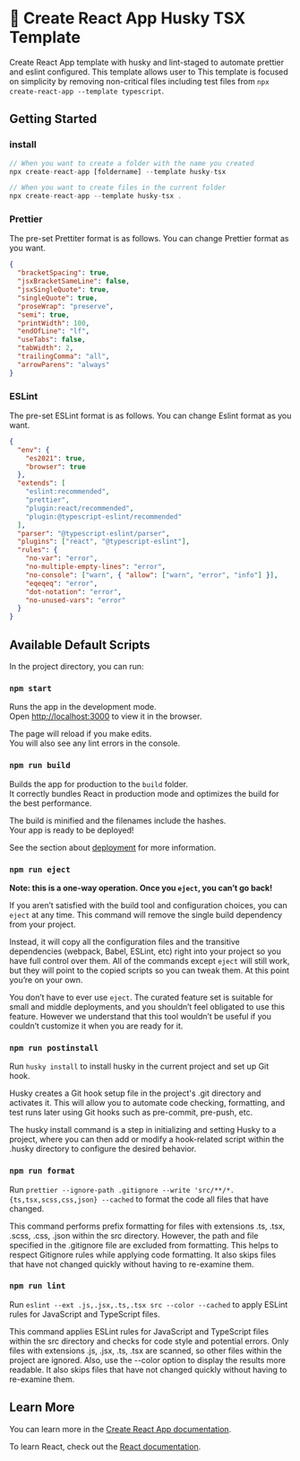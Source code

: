 # 🥕 Create React App Husky TSX Template

Create React App template with husky and lint-staged to automate prettier and eslint configured.
This template allows user to
This template is focused on simplicity by removing non-critical files including test files from `npx create-react-app --template typescript`.

## Getting Started

### install

```ts
// When you want to create a folder with the name you created
npx create-react-app [foldername] --template husky-tsx

// When you want to create files in the current folder
npx create-react-app --template husky-tsx .
```

### Prettier

The pre-set Prettiter format is as follows. You can change Prettier format as you want.

```json
{
  "bracketSpacing": true,
  "jsxBracketSameLine": false,
  "jsxSingleQuote": true,
  "singleQuote": true,
  "proseWrap": "preserve",
  "semi": true,
  "printWidth": 100,
  "endOfLine": "lf",
  "useTabs": false,
  "tabWidth": 2,
  "trailingComma": "all",
  "arrowParens": "always"
}
```

### ESLint

The pre-set ESLint format is as follows. You can change Eslint format as you want.

```json
{
  "env": {
    "es2021": true,
    "browser": true
  },
  "extends": [
    "eslint:recommended",
    "prettier",
    "plugin:react/recommended",
    "plugin:@typescript-eslint/recommended"
  ],
  "parser": "@typescript-eslint/parser",
  "plugins": ["react", "@typescript-eslint"],
  "rules": {
    "no-var": "error",
    "no-multiple-empty-lines": "error",
    "no-console": ["warn", { "allow": ["warn", "error", "info"] }],
    "eqeqeq": "error",
    "dot-notation": "error",
    "no-unused-vars": "error"
  }
}
```

###

## Available Default Scripts

In the project directory, you can run:

### `npm start`

Runs the app in the development mode.\
Open [http://localhost:3000](http://localhost:3000) to view it in the browser.

The page will reload if you make edits.\
You will also see any lint errors in the console.

### `npm run build`

Builds the app for production to the `build` folder.\
It correctly bundles React in production mode and optimizes the build for the best performance.

The build is minified and the filenames include the hashes.\
Your app is ready to be deployed!

See the section about [deployment](https://facebook.github.io/create-react-app/docs/deployment) for more information.

### `npm run eject`

**Note: this is a one-way operation. Once you `eject`, you can’t go back!**

If you aren’t satisfied with the build tool and configuration choices, you can `eject` at any time. This command will remove the single build dependency from your project.

Instead, it will copy all the configuration files and the transitive dependencies (webpack, Babel, ESLint, etc) right into your project so you have full control over them. All of the commands except `eject` will still work, but they will point to the copied scripts so you can tweak them. At this point you’re on your own.

You don’t have to ever use `eject`. The curated feature set is suitable for small and middle deployments, and you shouldn’t feel obligated to use this feature. However we understand that this tool wouldn’t be useful if you couldn’t customize it when you are ready for it.

### `npm run postinstall`

Run `husky install` to install husky in the current project and set up Git hook.

Husky creates a Git hook setup file in the project's .git directory and activates it. This will allow you to automate code checking, formatting, and test runs later using Git hooks such as pre-commit, pre-push, etc.

The husky install command is a step in initializing and setting Husky to a project, where you can then add or modify a hook-related script within the .husky directory to configure the desired behavior.

### `npm run format`

Run `prettier --ignore-path .gitignore --write 'src/**/*.{ts,tsx,scss,css,json} --cached` to format the code all files that have changed.

This command performs prefix formatting for files with extensions .ts, .tsx, .scss, .css, .json within the src directory. However, the path and file specified in the .gitignore file are excluded from formatting. This helps to respect Gitignore rules while applying code formatting. It also skips files that have not changed quickly without having to re-examine them.

### `npm run lint`

Run `eslint --ext .js,.jsx,.ts,.tsx src --color --cached` to apply ESLint rules for JavaScript and TypeScript files.

This command applies ESLint rules for JavaScript and TypeScript files within the src directory and checks for code style and potential errors. Only files with extensions .js, .jsx, .ts, .tsx are scanned, so other files within the project are ignored. Also, use the --color option to display the results more readable. It also skips files that have not changed quickly without having to re-examine them.

## Learn More

You can learn more in the [Create React App documentation](https://facebook.github.io/create-react-app/docs/getting-started).

To learn React, check out the [React documentation](https://reactjs.org/).
